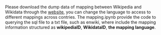 Please download the dump data of mapping between Wikipedia and Wikidata through the [website](https://dumps.wikimedia.org/enwiki/), you can change the language to access to different mappings across contries.
The mapping.ipynb provide the code to querying the sql file to a txt file, such as enwiki, where include the mapping information structured as **wikipediaID**, **WikidataID**, **the mapping language**.
